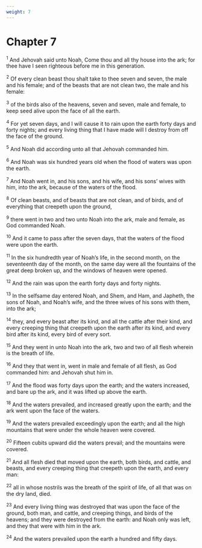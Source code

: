```yaml
---
weight: 7
---
```


# Chapter 7

<sup>1</sup> And Jehovah said unto Noah, Come thou and all thy house into the ark; for thee have I seen righteous before me in this generation. 

<sup>2</sup> Of every clean beast thou shalt take to thee seven and seven, the male and his female; and of the beasts that are not clean two, the male and his female: 

<sup>3</sup> of the birds also of the heavens, seven and seven, male and female, to keep seed alive upon the face of all the earth. 

<sup>4</sup> For yet seven days, and I will cause it to rain upon the earth forty days and forty nights; and every living thing that I have made will I destroy from off the face of the ground. 

<sup>5</sup> And Noah did according unto all that Jehovah commanded him. 

<sup>6</sup> And Noah was six hundred years old when the flood of waters was upon the earth. 

<sup>7</sup> And Noah went in, and his sons, and his wife, and his sons’ wives with him, into the ark, because of the waters of the flood. 

<sup>8</sup> Of clean beasts, and of beasts that are not clean, and of birds, and of everything that creepeth upon the ground, 

<sup>9</sup> there went in two and two unto Noah into the ark, male and female, as God commanded Noah. 

<sup>10</sup> And it came to pass after the seven days, that the waters of the flood were upon the earth. 

<sup>11</sup> In the six hundredth year of Noah’s life, in the second month, on the seventeenth day of the month, on the same day were all the fountains of the great deep broken up, and the windows of heaven were opened. 

<sup>12</sup> And the rain was upon the earth forty days and forty nights. 

<sup>13</sup> In the selfsame day entered Noah, and Shem, and Ham, and Japheth, the sons of Noah, and Noah’s wife, and the three wives of his sons with them, into the ark; 

<sup>14</sup> they, and every beast after its kind, and all the cattle after their kind, and every creeping thing that creepeth upon the earth after its kind, and every bird after its kind, every bird of every sort. 

<sup>15</sup> And they went in unto Noah into the ark, two and two of all flesh wherein is the breath of life. 

<sup>16</sup> And they that went in, went in male and female of all flesh, as God commanded him: and Jehovah shut him in. 

<sup>17</sup> And the flood was forty days upon the earth; and the waters increased, and bare up the ark, and it was lifted up above the earth. 

<sup>18</sup> And the waters prevailed, and increased greatly upon the earth; and the ark went upon the face of the waters. 

<sup>19</sup> And the waters prevailed exceedingly upon the earth; and all the high mountains that were under the whole heaven were covered. 

<sup>20</sup> Fifteen cubits upward did the waters prevail; and the mountains were covered. 

<sup>21</sup> And all flesh died that moved upon the earth, both birds, and cattle, and beasts, and every creeping thing that creepeth upon the earth, and every man: 

<sup>22</sup> all in whose nostrils was the breath of the spirit of life, of all that was on the dry land, died. 

<sup>23</sup> And every living thing was destroyed that was upon the face of the ground, both man, and cattle, and creeping things, and birds of the heavens; and they were destroyed from the earth: and Noah only was left, and they that were with him in the ark. 

<sup>24</sup> And the waters prevailed upon the earth a hundred and fifty days. 


